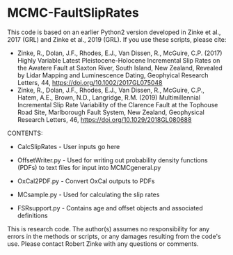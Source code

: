 # MCMC-FaultSlipRates
This code is based on an earlier Python2 version developed in Zinke et al., 2017 (GRL) and Zinke et al., 2019 (GRL).
If you use these scripts, please cite:
* Zinke, R., Dolan, J.F., Rhodes, E.J., Van Dissen, R., McGuire, C.P. (2017) Highly Variable Latest Pleistocene-Holocene Incremental Slip Rates on the Awatere Fault at Saxton River, South Island, New Zealand, Revealed by Lidar Mapping and Luminescence Dating, Geophyical Research Letters, 44, https://doi.org/10.1002/2017GL075048
* Zinke, R., Dolan, J.F., Rhodes, E.J., Van Dissen, R., McGuire, C.P., Hatem, A.E., Brown, N.D., Langridge, R.M. (2019) Multimillennial Incremental Slip Rate Variability of the Clarence Fault at the Tophouse Road Site, Marlborough Fault System, New Zealand, Geophysical Research Letters, 46, https://doi.org/10.1029/2018GL080688


CONTENTS:
* CalcSlipRates - User inputs go here
* OffsetWriter.py - Used for writing out probability density functions (PDFs) to text files for input into MCMCgeneral.py
* OxCal2PDF.py - Convert OxCal outputs to PDFs

* MCsample.py - Used for calculating the slip rates
* FSRsupport.py - Contains age and offset objects and associated definitions


This is research code. The author(s) assumes no responsibility for any errors in the methods or scripts, or any damages resulting from the code's use.
Please contact Robert Zinke with any questions or comments.

